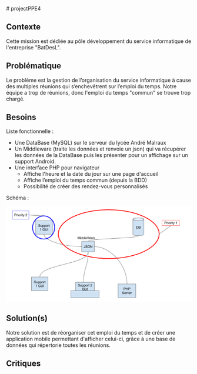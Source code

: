 # projectPPE4

Contexte
--------

Cette mission est dédiée au pôle développement du service informatique de l'entreprise "BatDesL".

Problématique
-------------

Le problème est la gestion de l’organisation du service informatique à cause des multiples réunions qui s’enchevêtrent sur l’emploi du temps. Notre équipe a trop de réunions, donc l'emploi du temps "commun" se trouve trop chargé.

Besoins
-------

Liste fonctionnelle :

- Une DataBase (MySQL) sur le serveur du lycée André Malraux
- Un Middleware (traite les données et renvoie un json) qui va récupérer les données de la DataBase puis les présenter pour un affichage sur un support Android.
- Une interface PHP pour navigateur
  - Affiche l'heure et la date du jour sur une page d'accueil
  - Affiche l’emploi du temps commun (depuis la BDD)
  - Possibilité de créer des rendez-vous personnalisés

Schéma :

![schemaPPE4](img/schemaPPE4.png)

Solution(s)
--------

Notre solution est de réorganiser cet emploi du temps et de créer une application mobile permettant d'afficher celui-ci, grâce à une base de données qui répertorie toutes les réunions.

Critiques
---------
